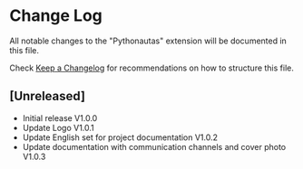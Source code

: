 # Change Log

All notable changes to the "Pythonautas" extension will be documented in this file.

Check [Keep a Changelog](http://keepachangelog.com/) for recommendations on how to structure this file.

## [Unreleased]

- Initial release V1.0.0
- Update Logo     V1.0.1
- Update English set for project documentation V1.0.2
- Update documentation with communication channels and cover photo V1.0.3
